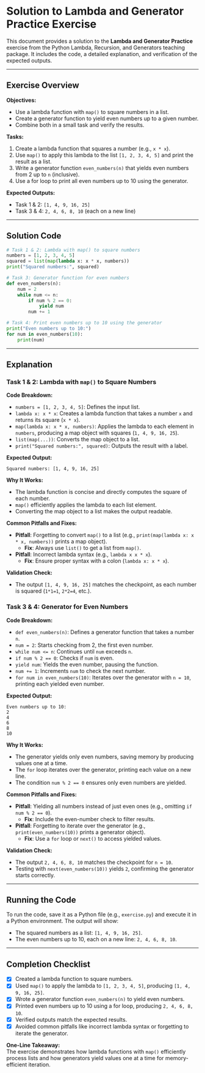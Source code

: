 # Solution to Lambda and Generator Practice Exercise

This document provides a solution to the **Lambda and Generator Practice** exercise from the Python Lambda, Recursion, and Generators teaching package. It includes the code, a detailed explanation, and verification of the expected outputs.

---

## Exercise Overview

**Objectives:**
- Use a lambda function with `map()` to square numbers in a list.
- Create a generator function to yield even numbers up to a given number.
- Combine both in a small task and verify the results.

**Tasks:**
1. Create a lambda function that squares a number (e.g., `x * x`).
2. Use `map()` to apply this lambda to the list `[1, 2, 3, 4, 5]` and print the result as a list.
3. Write a generator function `even_numbers(n)` that yields even numbers from 2 up to `n` (inclusive).
4. Use a for loop to print all even numbers up to 10 using the generator.

**Expected Outputs:**
- Task 1 & 2: `[1, 4, 9, 16, 25]`
- Task 3 & 4: `2, 4, 6, 8, 10` (each on a new line)

---

## Solution Code

```python
# Task 1 & 2: Lambda with map() to square numbers
numbers = [1, 2, 3, 4, 5]
squared = list(map(lambda x: x * x, numbers))
print("Squared numbers:", squared)

# Task 3: Generator function for even numbers
def even_numbers(n):
    num = 2
    while num <= n:
        if num % 2 == 0:
            yield num
        num += 1

# Task 4: Print even numbers up to 10 using the generator
print("Even numbers up to 10:")
for num in even_numbers(10):
    print(num)
```

---

## Explanation

### Task 1 & 2: Lambda with `map()` to Square Numbers

**Code Breakdown:**
- `numbers = [1, 2, 3, 4, 5]`: Defines the input list.
- `lambda x: x * x`: Creates a lambda function that takes a number `x` and returns its square (`x * x`).
- `map(lambda x: x * x, numbers)`: Applies the lambda to each element in `numbers`, producing a map object with squares (`1, 4, 9, 16, 25`).
- `list(map(...))`: Converts the map object to a list.
- `print("Squared numbers:", squared)`: Outputs the result with a label.

**Expected Output:**
```
Squared numbers: [1, 4, 9, 16, 25]
```

**Why It Works:**
- The lambda function is concise and directly computes the square of each number.
- `map()` efficiently applies the lambda to each list element.
- Converting the map object to a list makes the output readable.

**Common Pitfalls and Fixes:**
- **Pitfall**: Forgetting to convert `map()` to a list (e.g., `print(map(lambda x: x * x, numbers))` prints a map object).
  - **Fix**: Always use `list()` to get a list from `map()`.
- **Pitfall**: Incorrect lambda syntax (e.g., `lambda x x * x`).
  - **Fix**: Ensure proper syntax with a colon (`lambda x: x * x`).

**Validation Check:**
- The output `[1, 4, 9, 16, 25]` matches the checkpoint, as each number is squared (`1*1=1`, `2*2=4`, etc.).

### Task 3 & 4: Generator for Even Numbers

**Code Breakdown:**
- `def even_numbers(n)`: Defines a generator function that takes a number `n`.
- `num = 2`: Starts checking from 2, the first even number.
- `while num <= n`: Continues until `num` exceeds `n`.
- `if num % 2 == 0`: Checks if `num` is even.
- `yield num`: Yields the even number, pausing the function.
- `num += 1`: Increments `num` to check the next number.
- `for num in even_numbers(10)`: Iterates over the generator with `n = 10`, printing each yielded even number.

**Expected Output:**
```
Even numbers up to 10:
2
4
6
8
10
```

**Why It Works:**
- The generator yields only even numbers, saving memory by producing values one at a time.
- The `for` loop iterates over the generator, printing each value on a new line.
- The condition `num % 2 == 0` ensures only even numbers are yielded.

**Common Pitfalls and Fixes:**
- **Pitfall**: Yielding all numbers instead of just even ones (e.g., omitting `if num % 2 == 0`).
  - **Fix**: Include the even-number check to filter results.
- **Pitfall**: Forgetting to iterate over the generator (e.g., `print(even_numbers(10))` prints a generator object).
  - **Fix**: Use a `for` loop or `next()` to access yielded values.

**Validation Check:**
- The output `2, 4, 6, 8, 10` matches the checkpoint for `n = 10`.
- Testing with `next(even_numbers(10))` yields `2`, confirming the generator starts correctly.

---

## Running the Code

To run the code, save it as a Python file (e.g., `exercise.py`) and execute it in a Python environment. The output will show:
- The squared numbers as a list: `[1, 4, 9, 16, 25]`.
- The even numbers up to 10, each on a new line: `2, 4, 6, 8, 10`.

---

## Completion Checklist

- [x] Created a lambda function to square numbers.
- [x] Used `map()` to apply the lambda to `[1, 2, 3, 4, 5]`, producing `[1, 4, 9, 16, 25]`.
- [x] Wrote a generator function `even_numbers(n)` to yield even numbers.
- [x] Printed even numbers up to 10 using a for loop, producing `2, 4, 6, 8, 10`.
- [x] Verified outputs match the expected results.
- [x] Avoided common pitfalls like incorrect lambda syntax or forgetting to iterate the generator.

**One-Line Takeaway:**  
The exercise demonstrates how lambda functions with `map()` efficiently process lists and how generators yield values one at a time for memory-efficient iteration.